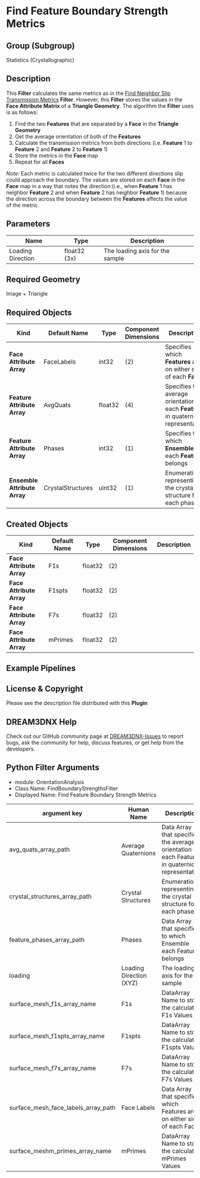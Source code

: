# Find Feature Boundary Strength Metrics


## Group (Subgroup)

Statistics (Crystallographic)

## Description

This **Filter** calculates the same metrics as in the [Find Neighbor Slip Transmission Metrics](FindSlipTransmissionMetrics.html "") **Filter**.  However, this **Filter** stores the values in the **Face Attribute Matrix** of a **Triangle Geometry**.  The algorithm the **Filter** uses is as follows:

1. Find the two **Features** that are separated by a **Face** in the **Triangle Geometry**
2. Get the average orientation of both of the **Features**
3. Calculate the transmission metrics from both directions (i.e. **Feature** 1 to **Feature** 2 and **Feature** 2 to **Feature** 1)
4. Store the metrics in the **Face** map
5. Repeat for all **Faces**

*Note:* Each metric is calculated twice for the two different directions slip could approach the boundary.  The values are stored on each **Face** in the **Face** map in a way that notes the direction (i.e., when **Feature** 1 has neighbor **Feature** 2 and when **Feature** 2 has neighbor **Feature** 1) because the direction across the boundary between the **Features** affects the value of the metric.

## Parameters

| Name | Type | Description |
|------|------| ----------- |
| Loading Direction | float32 (3x) | The loading axis for the sample |

## Required Geometry

Image + Triangle

## Required Objects

| Kind | Default Name | Type | Component Dimensions | Description |
|------|--------------|------|----------------------|-------------|
| **Face Attribute Array** | FaceLabels | int32 | (2) | Specifies which **Features** are on either side of each **Face** |
| **Feature Attribute Array** | AvgQuats | float32 | (4) | Specifies the average orientation of each **Feature** in quaternion representation |
| **Feature Attribute Array** | Phases | int32 | (1) | Specifies to which **Ensemble** each **Feature** belongs |
| **Ensemble Attribute Array** | CrystalStructures | uint32 | (1) | Enumeration representing the crystal structure for each phase |

## Created Objects

| Kind | Default Name | Type | Component Dimensions | Description |
|------|--------------|------|----------------------|-------------|
| **Face Attribute Array** | F1s | float32 | (2) | |
| **Face Attribute Array** | F1spts | float32 | (2) | |
| **Face Attribute Array** | F7s | float32 | (2) | |
| **Face Attribute Array** | mPrimes | float32 | (2) | |

## Example Pipelines

## License & Copyright

Please see the description file distributed with this **Plugin**

## DREAM3DNX Help

Check out our GitHub community page at [DREAM3DNX-Issues](https://github.com/BlueQuartzSoftware/DREAM3DNX-Issues) to report bugs, ask the community for help, discuss features, or get help from the developers.

## Python Filter Arguments

+ module: OrientationAnalysis
+ Class Name: FindBoundaryStrengthsFilter
+ Displayed Name: Find Feature Boundary Strength Metrics

| argument key | Human Name | Description | Parameter Type |
|--------------|------------|-------------|----------------|
| avg_quats_array_path | Average Quaternions | Data Array that specifies the average orientation of each Feature in quaternion representation | complex.ArraySelectionParameter |
| crystal_structures_array_path | Crystal Structures | Enumeration representing the crystal structure for each phase | complex.ArraySelectionParameter |
| feature_phases_array_path | Phases | Data Array that specifies to which Ensemble each Feature belongs | complex.ArraySelectionParameter |
| loading | Loading Direction (XYZ) | The loading axis for the sample | complex.VectorFloat64Parameter |
| surface_mesh_f1s_array_name | F1s | DataArray Name to store the calculated F1s Values | complex.DataObjectNameParameter |
| surface_mesh_f1spts_array_name | F1spts | DataArray Name to store the calculated F1spts Values | complex.DataObjectNameParameter |
| surface_mesh_f7s_array_name | F7s | DataArray Name to store the calculated F7s Values | complex.DataObjectNameParameter |
| surface_mesh_face_labels_array_path | Face Labels | Data Array that specifies which Features are on either side of each Face | complex.ArraySelectionParameter |
| surface_meshm_primes_array_name | mPrimes | DataArray Name to store the calculated mPrimes Values | complex.DataObjectNameParameter |

